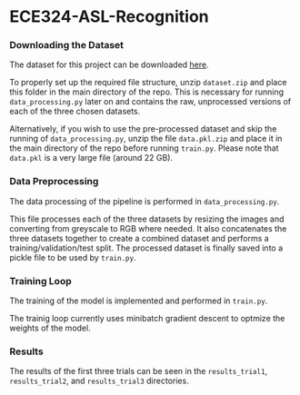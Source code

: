 # ECE324-ASL-Recognition
### Downloading the Dataset
The dataset for this project can be downloaded [here](https://drive.google.com/drive/folders/1kbBPhVgaCz-ZtiUsv3jkCS9KitTPcF7Y?usp=sharing).  
  
To properly set up the required file structure, unzip `dataset.zip` and place this folder in the main directory of the repo. This is necessary for running `data_processing.py` later on and contains the raw, unprocessed versions of each of the three chosen datasets.
  
Alternatively, if you wish to use the pre-processed dataset and skip the running of `data_processing.py`, unzip the file `data.pkl.zip` and place it in the main directory of the repo before running `train.py`. Please note that `data.pkl` is a very large file (around 22 GB).

### Data Preprocessing
The data processing of the pipeline is performed in `data_processing.py`.
  
This file processes each of the three datasets by resizing the images and converting from greyscale to RGB where needed. It also concatenates the three datasets together to create a combined dataset and performs a training/validation/test split. The processed dataset is finally saved into a pickle file to be used by `train.py`.

### Training Loop
The training of the model is implemented and performed in `train.py`.
  
The trainig loop currently uses minibatch gradient descent to optmize the weights of the model.

### Results
The results of the first three trials can be seen in the `results_trial1`, `results_trial2`, and `results_trial3` directories.